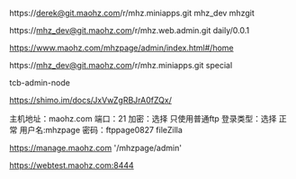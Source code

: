 https://derek@git.maohz.com/r/mhz.miniapps.git
mhz_dev   mhzgit

https://mhz_dev@git.maohz.com/r/mhz.web.admin.git
daily/0.0.1

https://www.maohz.com/mhzpage/admin/index.html#/home

https://mhz_dev@git.maohz.com/r/mhz.miniapps.git
special


tcb-admin-node

https://shimo.im/docs/JxVwZgRBJrA0fZQx/ 

主机地址：maohz.com  端口：21  加密：选择  只使用普通ftp
登录类型：选择 正常 用户名:mhzpage 密码：ftppage0827
fileZilla

https://manage.maohz.com
'/mhzpage/admin'

https://webtest.maohz.com:8444
